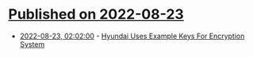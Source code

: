 # [Published on 2022-08-23](index.md)

* [2022-08-23, 02:02:00](https://it.slashdot.org/story/22/08/22/227245/hyundai-uses-example-keys-for-encryption-system?utm_source=rss1.0mainlinkanon&utm_medium=feed) - [Hyundai Uses Example Keys For Encryption System](https://it.slashdot.org/story/22/08/22/227245/hyundai-uses-example-keys-for-encryption-system?utm_source=rss1.0mainlinkanon&utm_medium=feed)
